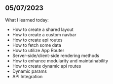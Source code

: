<div id="top"></div>

## 05/07/2023

What I learned today:

- How to create a shared layout
- How to create a custom navbar
- How to create api routes
- How to fetch some data
- How to utilize App Router
- Server-side/client-side rendering methods
- How to enhance modularity and maintainability
- How to create dynamic api routes
- Dynamic params
- API Integration
